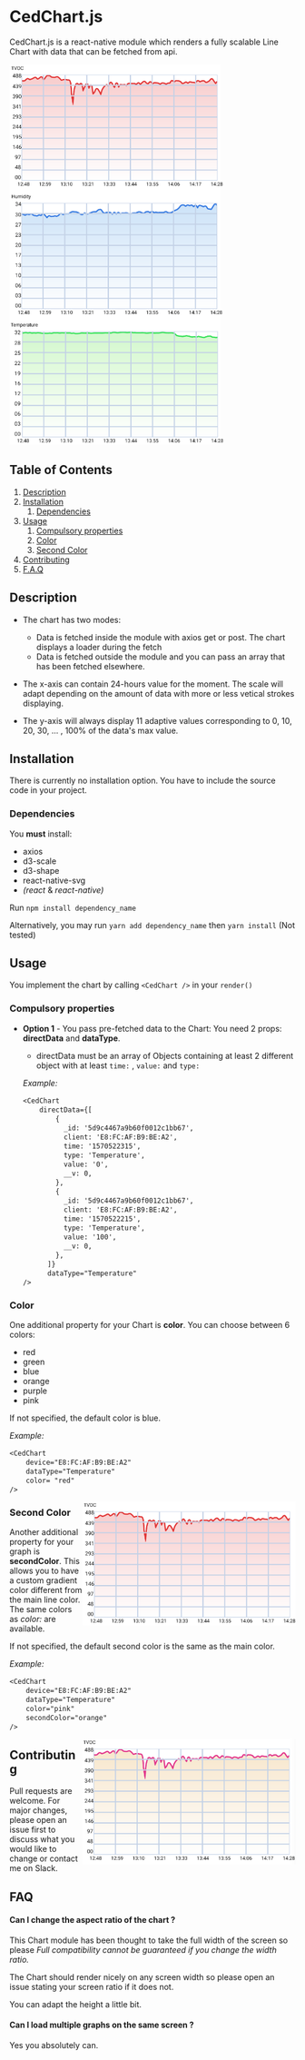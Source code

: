 # CedChart.js
CedChart.js is a react-native module which renders a fully scalable Line Chart with data that can be fetched from api.

<img src="/visuals/mainVisual.png">


## Table of Contents
1. [Description](#Description)
2. [Installation](#Installation)
    1. [Dependencies](#Dependencies)
3. [Usage](#Usage)
    1. [Compulsory properties](#Compulsory-properties)
    2. [Color](#Color)
    3. [Second Color](#second-Color)
4. [Contributing](#Contributing)
5. [F.A.Q](#FAQ)

## Description
- The chart has two modes:
    - Data is fetched inside the module with axios get or post. The chart displays a loader during the fetch
    - Data is fetched outside the module and you can pass an array that has been fetched elsewhere.

- The x-axis can contain 24-hours value for the moment. The scale will adapt depending on the amount of data with more or less vetical strokes displaying.

- The y-axis will always display 11 adaptive values corresponding to 0, 10, 20, 30, ... , 100% of the data's max value.

## Installation
There is currently no installation option. You have to include the source code in your project.

### Dependencies
You **must** install: 
-  axios
- d3-scale
- d3-shape
- react-native-svg
- _(react_ & _react-native)_

Run ```npm install dependency_name```

Alternatively, you may run ```yarn add dependency_name``` then ```yarn install``` (Not tested)

## Usage
You implement the chart by calling ```<CedChart />``` in your ```render()```

### Compulsory properties

- **Option 1** - You pass pre-fetched data to the Chart:
    You need 2 props: **directData** and **dataType**.
    - directData must be an array of Objects containing at least 2 different object with at least ```time:``` ,  ```value:``` and ```type:```     

    *Example:* 
    ```
  <CedChart 
        directData={[
            {
              _id: '5d9c4467a9b60f0012c1bb67',
              client: 'E8:FC:AF:B9:BE:A2',
              time: '1570522315',
              type: 'Temperature',
              value: '0',
              __v: 0,
            },
            {
              _id: '5d9c4467a9b60f0012c1bb67',
              client: 'E8:FC:AF:B9:BE:A2',
              time: '1570522215',
              type: 'Temperature',
              value: '100',
              __v: 0,
            },
          ]}
          dataType="Temperature" 
  />
    ```
  
 ### Color
 One additional property for your Chart is **color**. You can choose between 6 colors:
 - red
 - green
 - blue
 - orange
 - purple
 - pink 
  
  If not specified, the default color is blue.
 
 *Example:*
```
<CedChart
    device="E8:FC:AF:B9:BE:A2"
    dataType="Temperature"
    color= "red"
/>
```
<img style="float: right;" src="/visuals/redRendering.png">
  
  
 ### Second Color
 Another additional property for your graph is **secondColor**. This allows you to have a custom gradient color different from the main line color.
 The same colors as *color:* are available.
 
 If not specified, the default second color is the same as the main color.
 
 *Example:*
 ```
 <CedChart
     device="E8:FC:AF:B9:BE:A2"
     dataType="Temperature"
     color="pink"
     secondColor="orange"
 />
 ```
 <img style="float: right;" src="/visuals/secondColor.png">
 
 
 ## Contributing
  Pull requests are welcome. For major changes, please open an issue first to discuss what you would like to change or contact me on Slack.
    
 ## FAQ
   #### Can I change the aspect ratio of the chart ?
   
   This Chart module has been thought to take the full width of the screen so please *Full compatibility cannot be guaranteed if you change the width ratio.* 
   
   The Chart should render nicely on any screen width so please open an issue stating your screen ratio if it does not. 

   You can adapt the height a little bit.
   
   #### Can I load multiple graphs on the same screen ?
   Yes you absolutely can.
